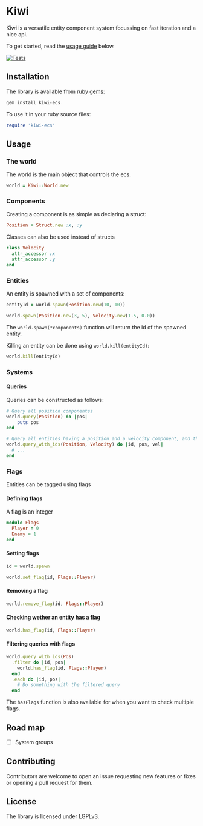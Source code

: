 # Kiwi

Kiwi is a versatile entity component system focussing on fast iteration and a nice api.

To get started, read the [usage guide](#usage) below.

[![Tests](https://github.com/Jomy10/kiwi-ecs-ruby/actions/workflows/tests.yml/badge.svg)](https://github.com/Jomy10/kiwi-ecs-ruby/actions/workflows/tests.yml)

## Installation

The library is available from [ruby gems](https://rubygems.org/gems/kiwi-ecs):

```sh
gem install kiwi-ecs
```

To use it in your ruby source files:

```ruby
require 'kiwi-ecs'
```

## Usage

### The world

The world is the main object that controls the ecs.

```ruby
world = Kiwi::World.new
```

### Components

Creating a component is as simple as declaring a struct:

```ruby
Position = Struct.new :x, :y
```

Classes can also be used instead of structs

```ruby
class Velocity
  attr_accessor :x
  attr_accessor :y
end
```

### Entities

An entity is spawned with a set of components:

```ruby
entityId = world.spawn(Position.new(10, 10))

world.spawn(Position.new(3, 5), Velocity.new(1.5, 0.0))
```

The `world.spawn(*components)` function will return the id of the spawned entity.

Killing an entity can be done using `world.kill(entityId)`:

```ruby
world.kill(entityId)
```

### Systems

#### Queries

Queries can be constructed as follows:

```ruby
# Query all position componentss
world.query(Position) do |pos|
    puts pos
end

# Query all entities having a position and a velocity component, and their entity ids
world.query_with_ids(Position, Velocity) do |id, pos, vel|
  # ...
end
```

### Flags

Entities can be tagged using flags

#### Defining flags

A flag is an integer

```ruby
module Flags
  Player = 0
  Enemy = 1
end
```

#### Setting flags

```ruby
id = world.spawn

world.set_flag(id, Flags::Player)
```

#### Removing a flag

```ruby
world.remove_flag(id, Flags::Player)
```

#### Checking wether an entity has a flag

```ruby
world.has_flag(id, Flags::Player)
```

#### Filtering queries with flags

```ruby
world.query_with_ids(Pos)
  .filter do |id, pos|
    world.has_flag(id, Flags::Player)
  end
  .each do |id, pos|
    # Do something with the filtered query
  end
```

The `hasFlags` function is also available for when you want to check multiple flags.

## Road map

- [ ] System groups

## Contributing

Contributors are welcome to open an issue requesting new features or fixes or opening a pull request for them.

## License

The library is licensed under LGPLv3.

